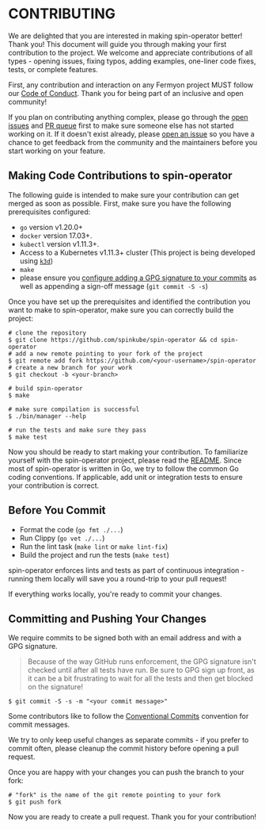 # CONTRIBUTING

We are delighted that you are interested in making spin-operator better! Thank you! This document will guide you through
making your first contribution to the project. We welcome and appreciate contributions of all types - opening issues,
fixing typos, adding examples, one-liner code fixes, tests, or complete features.

First, any contribution and interaction on any Fermyon project MUST follow our [Code of
Conduct](https://www.fermyon.com/code-of-conduct). Thank you for being part of an inclusive and open community!

If you plan on contributing anything complex, please go through the [open
issues](https://github.com/spinkube/spin-operator/issues) and [PR queue](https://github.com/spinkube/spin-operator/pulls)
first to make sure someone else has not started working on it. If it doesn't exist already, please [open an
issue](https://github.com/spinkube/spin-operator/issues/new) so you have a chance to get feedback from the community and
the maintainers before you start working on your feature.

## Making Code Contributions to spin-operator

The following guide is intended to make sure your contribution can get merged as soon as possible. First, make sure you
have the following prerequisites configured:

- `go` version v1.20.0+
- `docker` version 17.03+.
- `kubectl` version v1.11.3+.
- Access to a Kubernetes v1.11.3+ cluster (This project is being developed using [`k3d`](https://k3d.io/v5.6.0/))
- `make`
- please ensure you [configure adding a GPG signature to your
  commits](https://docs.github.com/en/authentication/managing-commit-signature-verification/about-commit-signature-verification)
  as well as appending a sign-off message (`git commit -S -s`)

Once you have set up the prerequisites and identified the contribution you want to make to spin-operator, make sure you
can correctly build the project:

```console
# clone the repository
$ git clone https://github.com/spinkube/spin-operator && cd spin-operator
# add a new remote pointing to your fork of the project
$ git remote add fork https://github.com/<your-username>/spin-operator
# create a new branch for your work
$ git checkout -b <your-branch>

# build spin-operator
$ make

# make sure compilation is successful
$ ./bin/manager --help

# run the tests and make sure they pass
$ make test
```

Now you should be ready to start making your contribution. To familiarize yourself with the spin-operator project,
please read the [README](https://github.com/spinkube/spin-operator). Since most of spin-operator is written in Go, we try
to follow the common Go coding conventions. If applicable, add unit or integration tests to ensure your contribution is
correct.

## Before You Commit

- Format the code (`go fmt ./...`)
- Run Clippy (`go vet ./...`)
- Run the lint task (`make lint` or `make lint-fix`)
- Build the project and run the tests (`make test`)

spin-operator enforces lints and tests as part of continuous integration - running them locally will save you a
round-trip to your pull request!

If everything works locally, you're ready to commit your changes.

## Committing and Pushing Your Changes

We require commits to be signed both with an email address and with a GPG signature.

> Because of the way GitHub runs enforcement, the GPG signature isn't checked until after all tests have run. Be sure to
> GPG sign up front, as it can be a bit frustrating to wait for all the tests and then get blocked on the signature!

```console
$ git commit -S -s -m "<your commit message>"
```

Some contributors like to follow the [Conventional Commits](https://www.conventionalcommits.org/en/v1.0.0/) convention
for commit messages.

We try to only keep useful changes as separate commits - if you prefer to commit often, please cleanup the commit
history before opening a pull request.

Once you are happy with your changes you can push the branch to your fork:

```console
# "fork" is the name of the git remote pointing to your fork
$ git push fork
```

Now you are ready to create a pull request. Thank you for your contribution!
